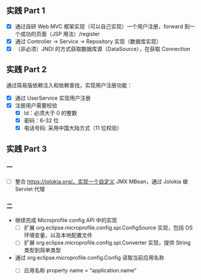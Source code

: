 ## 实践 Part 1

- [x] 通过自研 Web MVC 框架实现（可以自己实现）一个用户注册，forward 到一个成功的页面（JSP 用法）/register
- [x] 通过 Controller -> Service -> Repository 实现（数据库实现）
- [x] （非必须）JNDI 的方式获取数据库源（DataSource），在获取 Connection

## 实践 Part 2
通过简易版依赖注入和依赖查找，实现用户注册功能：
- [x] 通过 UserService 实现用户注册
- [x] 注册用户需要校验
    - [x] Id：必须大于 0 的整数
    - [x] 密码：6-32 位
    - [x] 电话号码: 采用中国大陆方式（11 位校验）

## 实践 Part 3
### 一
- [ ] 整合 https://jolokia.org/。实现一个自定义 JMX MBean，通过 Jolokia 做 Servlet 代理

### 二
- 继续完成 Microprofile config API 中的实现
  - [ ] 扩展 org.eclipse.microprofile.config.spi.ConfigSource 实现，包括 OS 环境变量，以及本地配置文件
  - [ ] 扩展 org.eclipse.microprofile.config.spi.Converter 实现，提供 String 类型到简单类型
- 通过 org.eclipse.microprofile.config.Config 读取当前应用名称
  - [ ] 应用名称 property name = “application.name”


